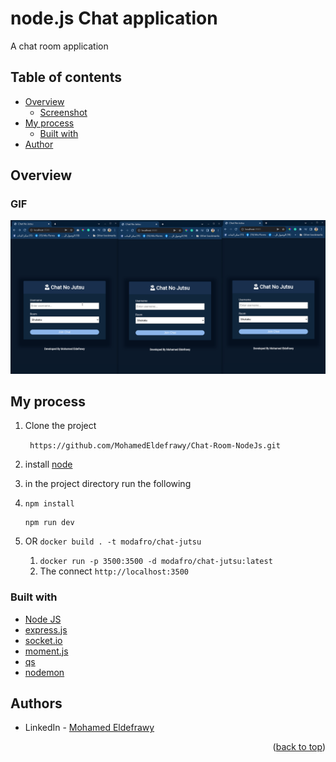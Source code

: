 # node.js Chat application

A chat room application

## Table of contents

- [Overview](#overview)
    - [Screenshot](#screenshot)
- [My process](#my-process)
    - [Built with](#built-with)
- [Author](#authors)

## Overview

### GIF

![screen-gif](./public/images/GIF.gif)

## My process

1) Clone the project

   ``` https://github.com/MohamedEldefrawy/Chat-Room-NodeJs.git```
2) install [node](https://nodejs.org/en/download/)
3) in the project directory run the following
4) ```
   npm install
   ```
    ```
    npm run dev
    ```

5) OR ```docker build . -t modafro/chat-jutsu```
    1) ```docker run -p 3500:3500 -d modafro/chat-jutsu:latest```
    2) The connect ```http://localhost:3500```

### Built with

* [Node JS](https://nodejs.org/en/download/)
* [express.js](https://expressjs.com/)
* [socket.io](https://nodejs.org/en/download/)
* [moment.js](https://momentjs.com/)
* [qs](https://www.npmjs.com/package/qs)
* [nodemon](https://www.npmjs.com/package/nodemon)

## Authors

* LinkedIn - [Mohamed Eldefrawy](https://www.linkedin.com/in/mohamedeldefrawy)

<p align="right">(<a href="#top">back to top</a>)</p>
